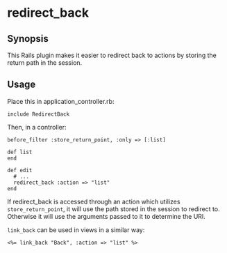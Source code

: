 redirect_back
=============

Synopsis
--------

This Rails plugin makes it easier to redirect back to actions by storing the
return path in the session.

Usage
-----

Place this in application_controller.rb:

    include RedirectBack
    
Then, in a controller:

    before_filter :store_return_point, :only => [:list]

    def list
    end

    def edit
      # ...
      redirect_back :action => "list"
    end

If redirect_back is accessed through an action which utilizes
`store_return_point`, it will use the path stored in the session to redirect to.
Otherwise it will use the arguments passed to it to determine the URI.

`link_back` can be used in views in a similar way:

    <%= link_back "Back", :action => "list" %>

